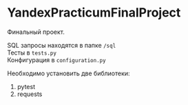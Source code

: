 # YandexPracticumFinalProject

Финальный проект.  

SQL запросы находятся в папке `/sql`  
Тесты в `tests.py`  
Конфигурация в `configuration.py`  

Необходимо установить две библиотеки:
1. pytest
2. requests